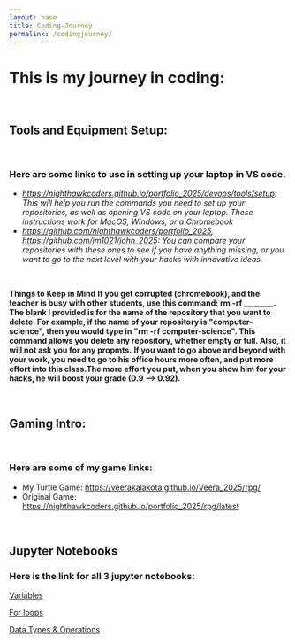 ```yaml
---
layout: base
title: Coding-Journey
permalink: /codingjourney/
---
```


# This is my journey in coding:


<br>


## Tools and Equipment Setup:


<br>


### Here are some links to use in setting up your laptop in VS code.    
- *https://nighthawkcoders.github.io/portfolio_2025/devops/tools/setup: This will help you run the commands you need to set up your repositories, as well as opening VS code on your laptop. These instructions work for MacOS, Windows, or a Chromebook* 
- *https://github.com/nighthawkcoders/portfolio_2025, https://github.com/jm1021/john_2025: You can compare your repositories with these ones to see if you have anything missing, or you want to go to the next level with your hacks with innovative ideas.*


<br>


**Things to Keep in Mind**
**If you get corrupted (chromebook), and the teacher is busy with other students, use this command: rm -rf ________. The blank I provided is for the name of the repository that you want to delete. For example, if the name of your repository is "computer-science", then you would type in "rm -rf computer-science". This command allows you delete any repository, whether empty or full. Also, it will not ask you for any propmts.**
**If you want to go above and beyond with your work, you need to go to his office hours more often, and put more effort into this class.The more effort you put, when you show him for your hacks, he will boost your grade (0.9 --> 0.92).**


<br>


## Gaming Intro:


<br>


### Here are some of my game links:
- My Turtle Game: https://veerakalakota.github.io/Veera_2025/rpg/
- Original Game: https://nighthawkcoders.github.io/portfolio_2025/rpg/latest


<br>


## Jupyter Notebooks

### Here is the link for all 3 jupyter notebooks:
<div>
    <a href = "{{site.baseurl}}/csse/javascript/fundamentals/variables">
        <p> Variables </p>
    </a>
</div>
<div>
    <a href ="{{site.baseurl}}/csse/javascript/fundamentals/for-loops/">
        <p> For loops</p>
    </a>
</div>
<div>
    <a href = "{{site.baseurl}}/csse/javascript/fundamentals/data-types/">
        <p> Data Types & Operations </p>
    </a>
</div>
